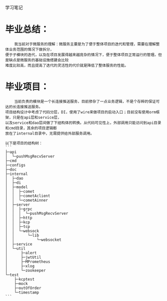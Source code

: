 学习笔记

# 毕业总结：
        我当前对于微服务的理解：微服务主要是为了便于整体项目的迭代和管理，需要在理解整体业务范围的情况下做拆分，
    便于子模块的迭代，以及在项目发展得越来越庞杂的情况下，便于整体项目正常运行的管理。但是缺点是微服务的基础设施搭建会比较
    难度比较高，而且提高了迭代的灵活性的代价就是降低了整体服务的性能。
    
# 毕业项目：
        当前负责的模块是一个长连接推送服务，目前掺杂了一点业务逻辑，不是个存粹的保证可达的长连接推送服务。
    项目结构设计中考虑了代码分层，DI，使用了wire来做项目的启动入口；目前没有使用orm框架，只是在api层和service层，
    以及service和dao层间做了下结构体的转换。从代码可见性上，外部调用只能访问到api目录和cmd目录，其余的项目逻辑都
    放在了internal目录中，无需提供给外部服务调用。
    
    以下是项目的结构树：
    ```
    ├─api
    │  └─pushMsgRecvServer
    ├─cmd
    ├─configs
    ├─doc
    ├─internal
    │  ├─dao
    │  ├─di
    │  ├─model
    │  │  ├─comet
    │  │  ├─cometAclient
    │  │  └─cometAinner
    │  ├─server
    │  │  ├─grpc
    │  │  │  └─pushMsgRecvServer
    │  │  ├─http
    │  │  ├─kcp
    │  │  ├─tcp
    │  │  └─websock
    │  │      └─lib
    │  │          └─websocket
    │  ├─service
    │  └─util
    │      ├─alert
    │      ├─jwtUtil
    │      ├─MPrometheus
    │      ├─xlog
    │      └─zookeeper
    └─test
        ├─kcptest
        ├─mock
        ├─outOfOrder
        └─timestamp
    ```